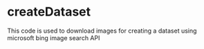 # createDataset
This code is used to download images for creating a dataset using microsoft bing image search API
